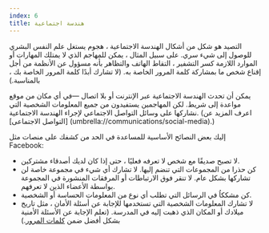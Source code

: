 ```yaml
---
index: 6
title: هندسة اجتماعية
---
```

التصيد هو شكل من أشكال الهندسة الاجتماعية ، هجوم يستغل علم النفس البشري للوصول إلى شيء سري. على سبيل المثال ، يمكن للمهاجم الذي لا يمتلك المهارات أو الموارد اللازمة كسر التشفير ، التقاط الهاتف والتظاهر بأنه مسؤول عن الأنظمة من أجل إقناع شخص ما بمشاركة كلمة المرور الخاصة به. (لا تشارك أبدًا كلمة المرور الخاصة بك ، بالمناسبة.)

يمكن أن تحدث الهندسة الاجتماعية عبر الإنترنت أو بلا اتصال —في أي مكان من موقع مواعدة إلى شريط. لكن المهاجمين يستفيدون من جميع المعلومات الشخصية التي نشاركها على وسائل التواصل الاجتماعي لإجراء الهندسة الاجتماعية. (اعرف المزيد عن [التواصل الاجتماعى] (umbrella://communications/social-media).) 

إليك بعض النصائح الأساسية للمساعدة في الحد من كشفك على منصات مثل Facebook:

*   لا تصبح صديقًا مع شخص لا تعرفه فعليًا ، حتى إذا كان لديك أصدقاء مشتركين.
*   كن حذرا من المجموعات التي تنضم إليها. لا تشارك أي شيء في مجموعة خاصة لن تشاركها بشكل عام. لا تنقر فوق الارتباطات أو المرفقات المنشورة في المجموعة بواسطة الأعضاء الذين لا تعرفهم.
*   كن مشككاُ في الرسائل التي تطلب أي نوع من المعلومات الحساسة أو الشخصية.
*   لا تشارك المعلومات الشخصية التي تستخدمها للإجابة عن أسئلة الأمان ، مثل تاريخ ميلادك أو المكان الذي ذهبت إليه في المدرسة. (تعلم الإجابة عن الأسئلة الأمنية بشكل أفضل ضمن [كلمات المرور](umbrella://information/passwords).)